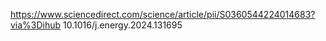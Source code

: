https://www.sciencedirect.com/science/article/pii/S0360544224014683?via%3Dihub
10.1016/j.energy.2024.131695
